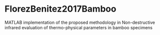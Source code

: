 # FlorezBenitez2017Bamboo
MATLAB implementation of the proposed methodology in Non-destructive infrared evaluation of thermo-physical parameters in bamboo specimens
